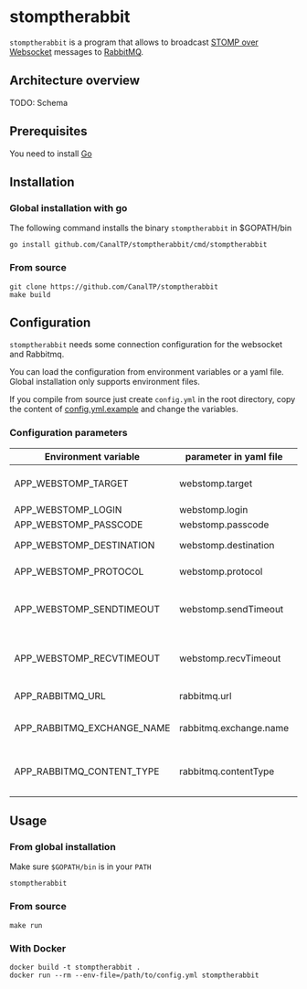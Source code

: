# stomptherabbit

`stomptherabbit` is a program that allows to broadcast [STOMP over Websocket](http://jmesnil.net/stomp-websocket/doc/)
messages to [RabbitMQ](https://www.rabbitmq.com/).

## Architecture overview

TODO: Schema

## Prerequisites

You need to install [Go](https://golang.org/doc/install)

## Installation

### Global installation with go

The following command installs the binary `stomptherabbit` in $GOPATH/bin

```shell
go install github.com/CanalTP/stomptherabbit/cmd/stomptherabbit
```

### From source

```shell
git clone https://github.com/CanalTP/stomptherabbit
make build
```

## Configuration

`stomptherabbit` needs some connection configuration for the websocket and
Rabbitmq.

You can load the configuration from environment variables or a yaml file.\
Global installation only supports environment files.

If you compile from source just create `config.yml` in the root directory, copy the content of [config.yml.example](./config.yml.example) and change the variables.

### Configuration parameters

| Environment variable       | parameter in yaml file | Default          | Signification                         |
| -------------------------- | ---------------------- | ---------------- | ------------------------------------- |
| APP_WEBSTOMP_TARGET        | webstomp.target        |                  | Url for STOMP connection              |
| APP_WEBSTOMP_LOGIN         | webstomp.login         |                  | Login                                 |
| APP_WEBSTOMP_PASSCODE      | webstomp.passcode      |                  | Password                              |
| APP_WEBSTOMP_DESTINATION   | webstomp.destination   |                  | Topic or queue                        |
| APP_WEBSTOMP_PROTOCOL      | webstomp.protocol      |                  | STOMP  version                        |
| APP_WEBSTOMP_SENDTIMEOUT   | webstomp.sendTimeout   | 0                | Send timeout for STOMP heartbeat      |
| APP_WEBSTOMP_RECVTIMEOUT   | webstomp.recvTimeout   | 0                | Receive timeout for STOMP heartbeat   |
| APP_RABBITMQ_URL           | rabbitmq.url           |                  | RabbitMQ URL                          |
| APP_RABBITMQ_EXCHANGE_NAME | rabbitmq.exchange.name |                  | RabbitMQ exchange name                |
| APP_RABBITMQ_CONTENT_TYPE  | rabbitmq.contentType   | application/json | Content type of the message published |

## Usage

### From global installation

Make sure `$GOPATH/bin` is in your `PATH`

```shell
stomptherabbit
```

### From source

```shell
make run
```

### With Docker

```shell
docker build -t stomptherabbit .
docker run --rm --env-file=/path/to/config.yml stomptherabbit
```
